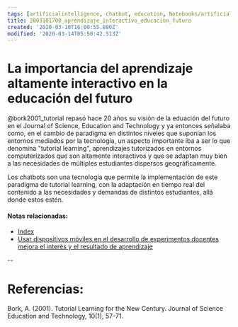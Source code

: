 ```yaml
---
tags: [artificialintelligence, chatbot, education, Notebooks/artificialintelligence, Notebooks/education]
title: 2003101700_aprendizaje_interactivo_educacion_futuro
created: '2020-03-10T16:00:55.880Z'
modified: '2020-03-14T05:50:42.513Z'
---
```


# La importancia del aprendizaje altamente interactivo en la educación del futuro

@bork2001_tutorial repasó hace 20 años su visión de la eduación del futuro en el Journal of Science, Education and Technology y ya entonces señalaba como, en el cambio de paradigma en distintos niveles que suponían los entornos mediados por la tecnología, un aspecto importante iba a ser lo que denomina "tutorial learning", aprendizajes tutorizados en entornos computerizados que son altamente interactivos y que se adaptan muy bien a las necesidades de múltiples estudiantes dispersos geográficamente.

Los chatbots son una tecnología que permite la implementación de este paradigma de tutorial learning, con la adaptación en tiempo real del contenido a las necesidades y demandas de distintos estudiantes, allá donde estos estén.


#### Notas relacionadas: 


- [Index](_2003101705_index.md)
- [Usar dispositivos móviles en el desarrollo de experimentos docentes mejora el interés y el resultado de aprendizaje](2003141156_mobiledevices_learning_education.md)

--

# Referencias:

Bork, A. (2001). Tutorial Learning for the New Century. Journal of Science Education and Technology, 10(1), 57-71.

